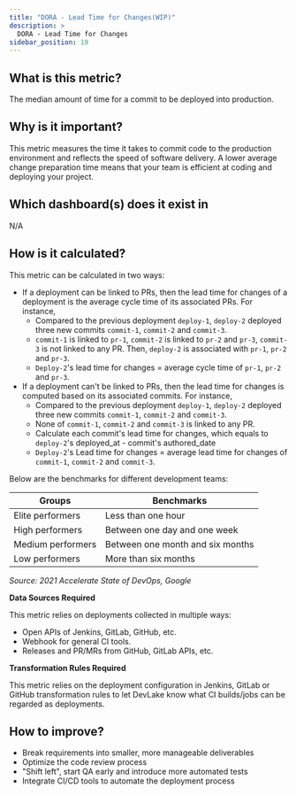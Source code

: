 ```yaml
---
title: "DORA - Lead Time for Changes(WIP)"
description: >
  DORA - Lead Time for Changes
sidebar_position: 19
---
```


## What is this metric? 
The median amount of time for a commit to be deployed into production.

## Why is it important?
This metric measures the time it takes to commit code to the production environment and reflects the speed of software delivery. A lower average change preparation time means that your team is efficient at coding and deploying your project.

## Which dashboard(s) does it exist in
N/A


## How is it calculated?
This metric can be calculated in two ways:
- If a deployment can be linked to PRs, then the lead time for changes of a deployment is the average cycle time of its associated PRs. For instance,
   - Compared to the previous deployment `deploy-1`, `deploy-2` deployed three new commits `commit-1`, `commit-2` and `commit-3`.
   - `commit-1` is linked to `pr-1`, `commit-2` is linked to `pr-2` and `pr-3`, `commit-3` is not linked to any PR. Then, `deploy-2` is associated with `pr-1`, `pr-2` and `pr-3`.
   - `Deploy-2`'s lead time for changes = average cycle time of `pr-1`, `pr-2` and `pr-3`.
- If a deployment can't be linked to PRs, then the lead time for changes is computed based on its associated commits. For instance,
   - Compared to the previous deployment `deploy-1`, `deploy-2` deployed three new commits `commit-1`, `commit-2` and `commit-3`.
   - None of `commit-1`, `commit-2` and `commit-3` is linked to any PR. 
   - Calculate each commit's lead time for changes, which equals to `deploy-2`'s deployed_at - commit's authored_date
   - `Deploy-2`'s Lead time for changes = average lead time for changes of `commit-1`, `commit-2` and `commit-3`.

Below are the benchmarks for different development teams:

| Groups           | Benchmarks                           |
| -----------------| -------------------------------------|
| Elite performers | Less than one hour                   |
| High performers  | Between one day and one week         |
| Medium performers| Between one month and six months     |
| Low performers   | More than six months                 |

<i>Source: 2021 Accelerate State of DevOps, Google</i>

<b>Data Sources Required</b>

This metric relies on deployments collected in multiple ways:
- Open APIs of Jenkins, GitLab, GitHub, etc.
- Webhook for general CI tools.
- Releases and PR/MRs from GitHub, GitLab APIs, etc.

<b>Transformation Rules Required</b>

This metric relies on the deployment configuration in Jenkins, GitLab or GitHub transformation rules to let DevLake know what CI builds/jobs can be regarded as deployments.

## How to improve?
- Break requirements into smaller, more manageable deliverables
- Optimize the code review process
- "Shift left", start QA early and introduce more automated tests
- Integrate CI/CD tools to automate the deployment process
